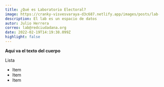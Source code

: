 ```yaml
---
title: ¿Qué es Laboratorio Electoral?
image: https://cranky-visvesvaraya-d3c687.netlify.app/images/posts/lab-electoral-09.png
description: El lab es un espacio de datos
autor: Julio Herrera
correo: lab@redciudadana.org
date: 2022-02-19T14:19:38.099Z
highlight: false
---
```

**Aqui va el texto del cuerpo**

Lista

* Item
* Item
* Item
